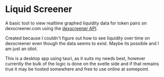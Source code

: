 # Liquid Screener

A basic tool to view realtime graphed liquidity data for token pairs on dexscreener.com using the [dexscreener API](https://docs.dexscreener.com/api/reference).

Created because I couldn't figure out how to see liquidity over time on dexscreener even though the data seems to exist. Maybe its possible and I am just an idiot.

This is a desktop app using tauri, as it suits my needs best, however currently the bulk of the logic is done on the svelte side and if that remains true it may be hosted somewhere and free to use online at somepoint.